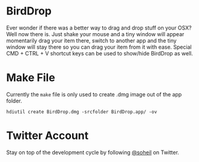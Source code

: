 BirdDrop
========

Ever wonder if there was a better way to drag and drop stuff on your OSX? Well now there is. Just shake your mouse and a tiny window will appear momentarily drag your item there, switch to another app and the tiny window will stay there so you can drag your item from it with ease. Special CMD + CTRL + V shortcut keys can be used to show/hide BirdDrop as well.

Make File
=========
Currently the `make` file is only used to create .dmg image out of the app folder.

```
hdiutil create BirdDrop.dmg -srcfolder BirdDrop.app/ -ov
```

Twitter Account
===============
Stay on top of the development cycle by following <a href="https://twitter.com/soheil">@soheil</a> on Twitter.
